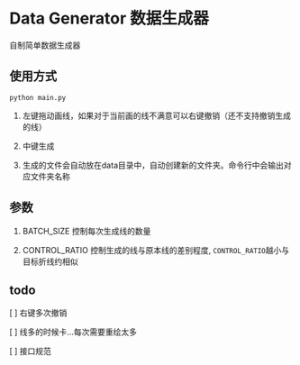 # Data Generator 数据生成器

自制简单数据生成器

## 使用方式
```shell script
python main.py
```

1. 左键拖动画线，如果对于当前画的线不满意可以右键撤销（还不支持撤销生成的线）

2. 中键生成

3. 生成的文件会自动放在data目录中，自动创建新的文件夹。命令行中会输出对应文件夹名称

## 参数
1. BATCH_SIZE 控制每次生成线的数量

2. CONTROL_RATIO 控制生成的线与原本线的差别程度, ``CONTROL_RATIO``越小与目标折线约相似


## todo

[ ] 右键多次撤销

[ ] 线多的时候卡...每次需要重绘太多

[ ] 接口规范




